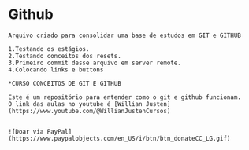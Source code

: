 # Github

    Arquivo criado para consolidar uma base de estudos em GIT e GITHUB

    1.Testando os estágios.
    2.Testando conceitos dos resets.
    3.Primeiro commit desse arquivo em server remote.
    4.Colocando links e buttons

    *CURSO CONCEITOS DE GIT E GITHUB

    Este é um repositório para entender como o git e github funcionam.
    O link das aulas no youtube é [Willian Justen](https://www.youtube.com/@WillianJustenCursos)


    ![Doar via PayPal](https://www.paypalobjects.com/en_US/i/btn/btn_donateCC_LG.gif)
